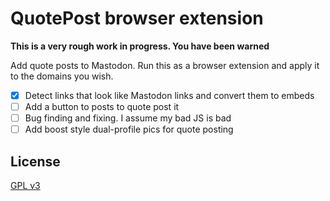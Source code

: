 # QuotePost browser extension

**This is a very rough work in progress. You have been warned**

Add quote posts to Mastodon. Run this as a browser extension and apply it to the domains you wish.

- [x] Detect links that look like Mastodon links and convert them to embeds
- [ ] Add a button to posts to quote post it
- [ ] Bug finding and fixing. I assume my bad JS is bad
- [ ] Add boost style dual-profile pics for quote posting

## License

[GPL v3](LICENSE)